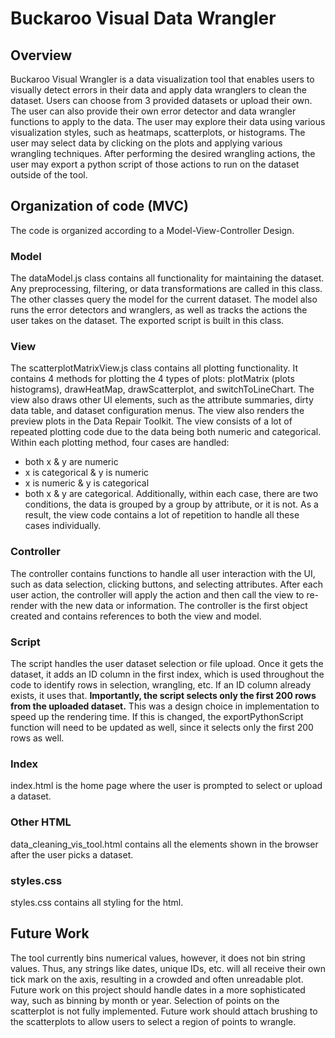 # Buckaroo Visual Data Wrangler

## Overview
Buckaroo Visual Wrangler is a data visualization tool that enables users to visually detect errors in their data and apply data wranglers to clean the dataset. Users can choose from 3 provided datasets or upload their own. The user can also provide their own error detector and data wrangler functions to apply to the data. The user may explore their data using various visualization styles, such as heatmaps, scatterplots, or histograms. The user may select data by clicking on the plots and applying various wrangling techniques. After performing the desired wrangling actions, the user may export a python script of those actions to run on the dataset outside of the tool.

## Organization of code (MVC)
The code is organized according to a Model-View-Controller Design.

### Model
The dataModel.js class contains all functionality for maintaining the dataset. Any preprocessing, filtering, or data transformations are called in this class. The other classes query the model for the current dataset. The model also runs the error detectors and wranglers, as well as tracks the actions the user takes on the dataset. The exported script is built in this class.

### View
The scatterplotMatrixView.js class contains all plotting functionality. It contains 4 methods for plotting the 4 types of plots: plotMatrix (plots histograms), drawHeatMap, drawScatterplot, and switchToLineChart. The view also draws other UI elements, such as the attribute summaries, dirty data table, and dataset configuration menus. The view also renders the preview plots in the Data Repair Toolkit. The view consists of a lot of repeated plotting code due to the data being both numeric and categorical. Within each plotting method, four cases are handled: 
- both x & y are numeric 
- x is categorical & y is numeric 
- x is numeric & y is categorical
- both x & y are categorical. 
Additionally, within each case, there are two conditions, the data is grouped by a group by attribute, or it is not. As a result, the view code contains a lot of repetition to handle all these cases individually.

### Controller
The controller contains functions to handle all user interaction with the UI, such as data selection, clicking buttons, and selecting attributes. After each user action, the controller will apply the action and then call the view to re-render with the new data or information. The controller is the first object created and contains references to both the view and model.

### Script
The script handles the user dataset selection or file upload. Once it gets the dataset, it adds an ID column in the first index, which is used throughout the code to identify rows in selection, wrangling, etc. If an ID column already exists, it uses that. **Importantly, the script selects only the first 200 rows from the uploaded dataset.** This was a design choice in implementation to speed up the rendering time. If this is changed, the exportPythonScript function will need to be updated as well, since it selects only the first 200 rows as well.

### Index
index.html is the home page where the user is prompted to select or upload a dataset.

### Other HTML
data_cleaning_vis_tool.html contains all the elements shown in the browser after the user picks a dataset.

### styles.css
styles.css contains all styling for the html.

## Future Work
The tool currently bins numerical values, however, it does not bin string values. Thus, any strings like dates, unique IDs, etc. will all receive their own tick mark on the axis, resulting in a crowded and often unreadable plot. Future work on this project should handle dates in a more sophisticated way, such as binning by month or year. Selection of points on the scatterplot is not fully implemented. Future work should attach brushing to the scatterplots to allow users to select a region of points to wrangle.



